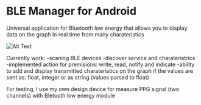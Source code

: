 # BLE Manager for Android 
Universal application for Bluetooth low energy that allows you to display data on the graph in real time from many charateristics


![Alt Text](https://media.giphy.com/media/1AftgcGYmyURJzsFUp/giphy.gif)

Currently work:
-scaning BLE devices
-discover service and charateristrics
-implemented action for premisions: write, read, notify and indicate
-ability to add and display transmitted charateristics on the graph if the values are sent as: float, integer or as string (values parsed to float)

For testing, I use my own design device for measure PPG signal (two channels) with Bletooth low energy module

